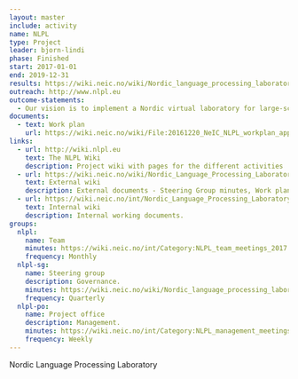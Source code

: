 ```yaml
---
layout: master
include: activity
name: NLPL
type: Project
leader: bjorn-lindi
phase: Finished
start: 2017-01-01
end: 2019-12-31
results: https://wiki.neic.no/wiki/Nordic_language_processing_laboratory#Public_Documents
outreach: http://www.nlpl.eu
outcome-statements:
  - Our vision is to implement a Nordic virtual laboratory for large-scale Natural Language Processing(NLP) (a) by creating new ways to enable data- and compute-intensive NLP research by implementing a common software, data and service stack in multiple Nordic HPC centres, (b) by pooling competency in expert support teams and within the user community, and (c) by enabling internationally competitive, data-intensive research and experimentation.
documents:
  - text: Work plan
    url: https://wiki.neic.no/wiki/File:20161220_NeIC_NLPL_workplan_approved.pdf
links:
  - url: http://wiki.nlpl.eu
    text: The NLPL Wiki
    description: Project wiki with pages for the different activities
  - url: https://wiki.neic.no/wiki/Nordic_Language_Processing_Laboratory
    text: External wiki
    description: External documents - Steering Group minutes, Work plan 
  - url: https://wiki.neic.no/int/Nordic_Language_Processing_Laboratory
    text: Internal wiki
    description: Internal working documents.
groups:
  nlpl:
    name: Team
    minutes: https://wiki.neic.no/int/Category:NLPL_team_meetings_2017
    frequency: Monthly
  nlpl-sg:
    name: Steering group
    description: Governance.
    minutes: https://wiki.neic.no/wiki/Nordic_language_processing_laboratory#Steering_Group_Meetings
    frequency: Quarterly
  nlpl-po:
    name: Project office
    description: Management.
    minutes: https://wiki.neic.no/int/Category:NLPL_management_meetings_2017
    frequency: Weekly
---
```


Nordic Language Processing Laboratory
